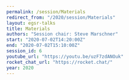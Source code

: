 ```yaml
---
permalink: /session/Materials
redirect_from: "/2020/session/Materials"
layout: egsr-talks
title: Materials
authors: "Session chair: Steve Marschner"
start: "2020-07-02T14:20:00Z"
end: "2020-07-02T15:10:00Z"
session_id: 6
youtube_url: "https://youtu.be/uzF7zdANOuk"
rocket_chat_url: "https://rocket.chat/"
year: 2020
---
```

